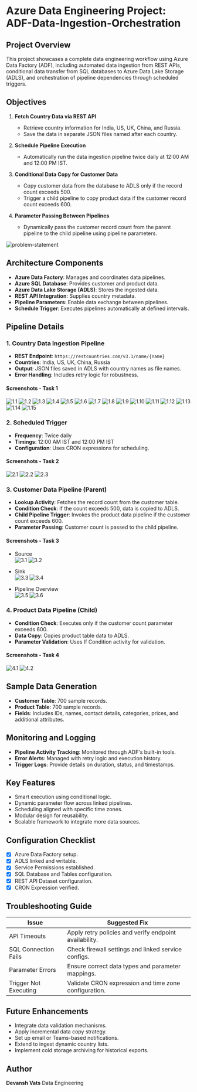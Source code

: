 # Azure Data Engineering Project: ADF-Data-Ingestion-Orchestration

## Project Overview

This project showcases a complete data engineering workflow using Azure Data Factory (ADF), including automated data ingestion from REST APIs, conditional data transfer from SQL databases to Azure Data Lake Storage (ADLS), and orchestration of pipeline dependencies through scheduled triggers.

## Objectives

1. **Fetch Country Data via REST API**
   - Retrieve country information for India, US, UK, China, and Russia.
   - Save the data in separate JSON files named after each country.

2. **Schedule Pipeline Execution**
   - Automatically run the data ingestion pipeline twice daily at 12:00 AM and 12:00 PM IST.

3. **Conditional Data Copy for Customer Data**
   - Copy customer data from the database to ADLS only if the record count exceeds 500.
   - Trigger a child pipeline to copy product data if the customer record count exceeds 600.

4. **Parameter Passing Between Pipelines**
   - Dynamically pass the customer record count from the parent pipeline to the child pipeline using pipeline parameters.

![problem-statement](/screenshots-project/problem-statement.png)

## Architecture Components

- **Azure Data Factory**: Manages and coordinates data pipelines.
- **Azure SQL Database**: Provides customer and product data.
- **Azure Data Lake Storage (ADLS)**: Stores the ingested data.
- **REST API Integration**: Supplies country metadata.
- **Pipeline Parameters**: Enable data exchange between pipelines.
- **Schedule Trigger**: Executes pipelines automatically at defined intervals.

## Pipeline Details

### 1. Country Data Ingestion Pipeline

- **REST Endpoint**: `https://restcountries.com/v3.1/name/{name}`
- **Countries**: India, US, UK, China, Russia
- **Output**: JSON files saved in ADLS with country names as file names.
- **Error Handling**: Includes retry logic for robustness.

#### Screenshots - Task 1

![1.1](/screenshots-project/fetch-country-data%20(1).png)
![1.2](/screenshots-project/fetch-country-data%20(2).png)
![1.3](/screenshots-project/fetch-country-data%20(3).png)
![1.4](/screenshots-project/fetch-country-data%20(4).png)
![1.5](/screenshots-project/fetch-country-data%20(5).png)
![1.6](/screenshots-project/fetch-country-data%20(6).png)
![1.7](/screenshots-project/fetch-country-data%20(7).png)
![1.8](/screenshots-project/fetch-country-data%20(8).png)
![1.9](/screenshots-project/fetch-country-data%20(9).png)
![1.10](/screenshots-project/fetch-country-data%20(10).png)
![1.11](/screenshots-project/fetch-country-data%20(11).png)
![1.12](/screenshots-project/fetch-country-data%20(12).png)
![1.13](/screenshots-project/fetch-country-data%20(13).png)
![1.14](/screenshots-project/task1-fetch-country-data-activity.png)
![1.15](/screenshots-project/fetch-country-data-output.png)

### 2. Scheduled Trigger

- **Frequency**: Twice daily
- **Timings**: 12:00 AM IST and 12:00 PM IST
- **Configuration**: Uses CRON expressions for scheduling.

#### Screenshots - Task 2

![2.1](/screenshots-project/trigger-time-set%20(1).png)
![2.2](/screenshots-project/trigger-time-set%20(2).png)
![2.3](/screenshots-project/task2-12AMPM-activity.png)

### 3. Customer Data Pipeline (Parent)

- **Lookup Activity**: Fetches the record count from the customer table.
- **Condition Check**: If the count exceeds 500, data is copied to ADLS.
- **Child Pipeline Trigger**: Invokes the product data pipeline if the customer count exceeds 600.
- **Parameter Passing**: Customer count is passed to the child pipeline.

#### Screenshots - Task 3

- Source <br />
![3.1](/screenshots-project/custdatatable.png)
![3.2](/screenshots-project/productdatatable.png)

- Sink <br />
![3.3](/screenshots-project/adls_custdata.png)
![3.4](/screenshots-project/adls_productdata.png)

- Pipeline Overview <br />
![3.5](/screenshots-project/pipelinetask3.png)
![3.6](/screenshots-project/task3-4parentchildpipeline-activity.png)

### 4. Product Data Pipeline (Child)

- **Condition Check**: Executes only if the customer count parameter exceeds 600.
- **Data Copy**: Copies product table data to ADLS.
- **Parameter Validation**: Uses If Condition activity for validation.

#### Screenshots - Task 4

![4.1](/screenshots-project/pipelinetask4.png)
![4.2](/screenshots-project/task3-4parentchildpipeline-activity.png)

## Sample Data Generation

- **Customer Table**: 700 sample records.
- **Product Table**: 700 sample records.
- **Fields**: Includes IDs, names, contact details, categories, prices, and additional attributes.

## Monitoring and Logging

- **Pipeline Activity Tracking**: Monitored through ADF's built-in tools.
- **Error Alerts**: Managed with retry logic and execution history.
- **Trigger Logs**: Provide details on duration, status, and timestamps.


## Key Features

- Smart execution using conditional logic.
- Dynamic parameter flow across linked pipelines.
- Scheduling aligned with specific time zones.
- Modular design for reusability.
- Scalable framework to integrate more data sources.


## Configuration Checklist

- [x] Azure Data Factory setup.
- [x] ADLS linked and writable.
- [x] Service Permissions established.
- [x] SQL Database and Tables configuration.
- [x] REST API Dataset configuration.
- [x] CRON Expression verified.

## Troubleshooting Guide

| Issue | Suggested Fix |
|-------|---------------|
| API Timeouts | Apply retry policies and verify endpoint availability. |
| SQL Connection Fails | Check firewall settings and linked service configs. |
| Parameter Errors | Ensure correct data types and parameter mappings. |
| Trigger Not Executing | Validate CRON expression and time zone configuration. |

## Future Enhancements

- Integrate data validation mechanisms.
- Apply incremental data copy strategy.
- Set up email or Teams-based notifications.
- Extend to ingest dynamic country lists.
- Implement cold storage archiving for historical exports.

## Author

**Devansh Vats**
Data Engineering